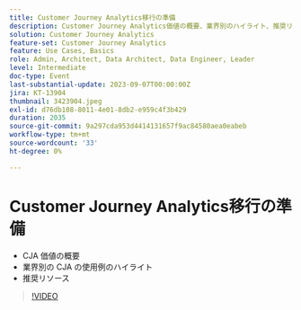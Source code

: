 ```yaml
---
title: Customer Journey Analytics移行の準備
description: Customer Journey Analytics価値の概要、業界別のハイライト、推奨リソース
solution: Customer Journey Analytics
feature-set: Customer Journey Analytics
feature: Use Cases, Basics
role: Admin, Architect, Data Architect, Data Engineer, Leader
level: Intermediate
doc-type: Event
last-substantial-update: 2023-09-07T00:00:00Z
jira: KT-13904
thumbnail: 3423904.jpeg
exl-id: d76db108-8011-4e01-8db2-e959c4f3b429
duration: 2035
source-git-commit: 9a297cda953d4414131657f9ac84580aea0eabeb
workflow-type: tm+mt
source-wordcount: '33'
ht-degree: 0%

---
```


# Customer Journey Analytics移行の準備

* CJA 価値の概要
* 業界別の CJA の使用例のハイライト
* 推奨リソース

>[!VIDEO](https://video.tv.adobe.com/v/3423904/?learn=on)
